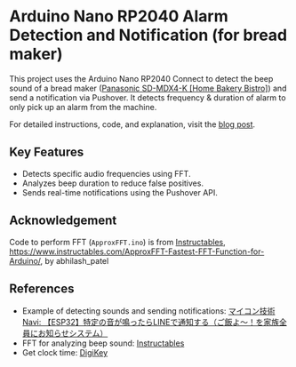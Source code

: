# Arduino Nano RP2040 Alarm Detection and Notification (for bread maker)

This project uses the Arduino Nano RP2040 Connect to detect the beep sound of a bread maker ([Panasonic SD-MDX4-K [Home Bakery Bistro]](https://panasonic.jp/bakery/products/SD-MDX4.html)) and send a notification via Pushover. It detects frequency & duration of alarm to only pick up an alarm from the machine.

For detailed instructions, code, and explanation, visit the [blog post](https://yoshidk6.hatenablog.com/entry/2024/12/09/100617).

## Key Features

- Detects specific audio frequencies using FFT.
- Analyzes beep duration to reduce false positives.
- Sends real-time notifications using the Pushover API.


## Acknowledgement

Code to perform FFT (`ApproxFFT.ino`) is from [Instructables](https://www.instructables.com/ApproxFFT-Fastest-FFT-Function-for-Arduino/), https://www.instructables.com/ApproxFFT-Fastest-FFT-Function-for-Arduino/, by abhilash_patel

## References

- Example of detecting sounds and sending notifications: [マイコン技術Navi: 【ESP32】特定の音が鳴ったらLINEで通知する（ご飯よ〜！を家族全員にお知らせシステム）](https://www.ekit-tech.com/?p=3575)
- FFT for analyzing beep sound: [Instructables](https://www.instructables.com/ApproxFFT-Fastest-FFT-Function-for-Arduino/)
- Get clock time: [DigiKey](https://www.digikey.com/en/maker/projects/how-to-build-an-rp2040-based-connected-clock-part-2/fcf43ab941e24b5f845b5d70b0f01f84)
